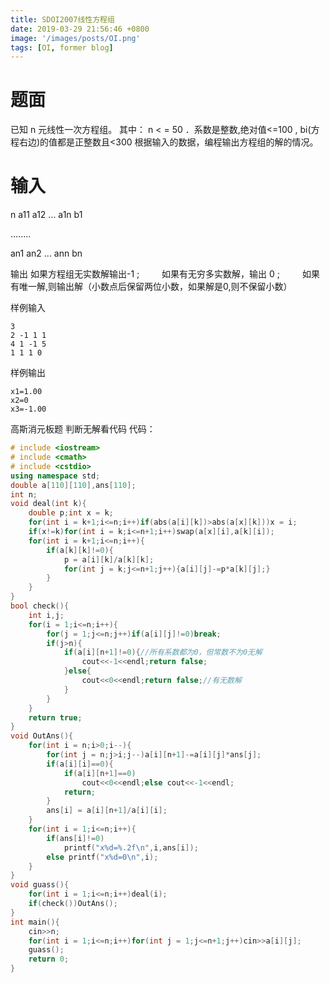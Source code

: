 ```yaml
---
title: SDOI2007线性方程组
date: 2019-03-29 21:56:46 +0800
image: '/images/posts/OI.png'
tags: [OI, former blog]
---
```


# 题面
已知 n 元线性一次方程组。
其中： n < = 50 ．系数是整数,绝对值<=100 , bi(方程右边)的值都是正整数且<300
根据输入的数据，编程输出方程组的解的情况。
#  输入
n
a11 a12 ... a1n b1

........

an1 an2 ... ann bn

输出
如果方程组无实数解输出-1 ; 　　 如果有无穷多实数解，输出 0 ; 　　 如果有唯一解,则输出解（小数点后保留两位小数，如果解是0,则不保留小数）

样例输入
```
3
2 -1 1 1
4 1 -1 5
1 1 1 0
```
样例输出
```
x1=1.00
x2=0
x3=-1.00
```
高斯消元板题
判断无解看代码
代码：
```cpp
# include <iostream>
# include <cmath>
# include <cstdio>
using namespace std;
double a[110][110],ans[110];
int n;
void deal(int k){
	double p;int x = k;
	for(int i = k+1;i<=n;i++)if(abs(a[i][k])>abs(a[x][k]))x = i;
	if(x!=k)for(int i = k;i<=n+1;i++)swap(a[x][i],a[k][i]);
	for(int i = k+1;i<=n;i++){
		if(a[k][k]!=0){
			p = a[i][k]/a[k][k];
			for(int j = k;j<=n+1;j++){a[i][j]-=p*a[k][j];}
		}
	}
}
bool check(){
	int i,j;
	for(i = 1;i<=n;i++){
		for(j = 1;j<=n;j++)if(a[i][j]!=0)break;
		if(j>n){
			if(a[i][n+1]!=0){//所有系数都为0，但常数不为0无解
				cout<<-1<<endl;return false;
			}else{
				cout<<0<<endl;return false;//有无数解
			}
		}
	}
	return true;
}
void OutAns(){
	for(int i = n;i>0;i--){
		for(int j = n;j>i;j--)a[i][n+1]-=a[i][j]*ans[j];
		if(a[i][i]==0){
			if(a[i][n+1]==0)
				cout<<0<<endl;else cout<<-1<<endl;
			return;
		}
		ans[i] = a[i][n+1]/a[i][i];
	}
	for(int i = 1;i<=n;i++){
		if(ans[i]!=0)
			printf("x%d=%.2f\n",i,ans[i]);
		else printf("x%d=0\n",i);
	}
}
void guass(){
	for(int i = 1;i<=n;i++)deal(i);
	if(check())OutAns();
}
int main(){
	cin>>n;
	for(int i = 1;i<=n;i++)for(int j = 1;j<=n+1;j++)cin>>a[i][j];
	guass();
	return 0;
}
```